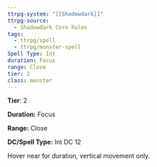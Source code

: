 ```yaml
---
ttrpg-system: "[[Shadowdark]]"
ttrpg-source:
  - Shadowdark Core Rules
tags:
  - ttrpg/spell
  - ttrpg/monster-spell
Spell Type: Int
duration: Focus
range: Close
tier: 2
class: monster
---
```

**Tier**: 2

**Duration:** Focus

**Range:** Close

**DC/Spell Type:** Int DC 12

Hover near for duration, vertical movement only. 